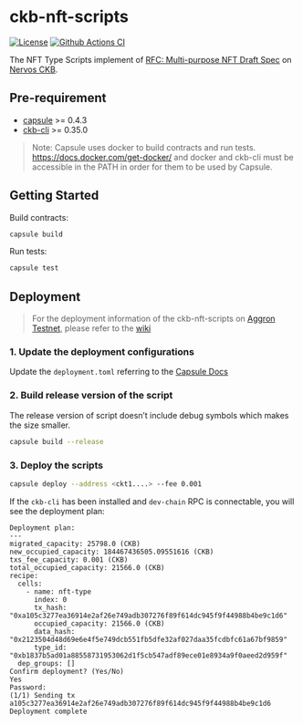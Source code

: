 # ckb-nft-scripts

[![License](https://img.shields.io/badge/license-MIT-green)](https://github.com/nervina-labs/ckb-nft-scripts/blob/develop/COPYING)
[![Github Actions CI](https://github.com/nervina-labs/ckb-nft-scripts/workflows/CI/badge.svg?branch=develop)](https://github.com/nervina-labs/ckb-nft-scripts/actions)

The NFT Type Scripts implement of [RFC: Multi-purpose NFT Draft Spec](https://talk.nervos.org/t/rfc-multi-purpose-nft-draft-spec/5434) on [Nervos CKB](https://www.nervos.org/).

## Pre-requirement

- [capsule](https://github.com/nervosnetwork/capsule) >= 0.4.3
- [ckb-cli](https://github.com/nervosnetwork/ckb-cli) >= 0.35.0

> Note: Capsule uses docker to build contracts and run tests. https://docs.docker.com/get-docker/
> and docker and ckb-cli must be accessible in the PATH in order for them to be used by Capsule.

## Getting Started

Build contracts:

```sh
capsule build
```

Run tests:

```sh
capsule test
```

## Deployment

> For the deployment information of the ckb-nft-scripts on [Aggron Testnet](https://explorer.nervos.org/aggron/), please refer to the [wiki](https://github.com/nervina-labs/ckb-nft-scripts/wiki/Aggron-Testnet-deployment)

### 1. Update the deployment configurations

Update the `deployment.toml` referring to the [Capsule Docs](https://docs.nervos.org/docs/labs/sudtbycapsule#deploy)

### 2. Build release version of the script

The release version of script doesn’t include debug symbols which makes the size smaller.

```sh
capsule build --release
```

### 3. Deploy the scripts

```sh
capsule deploy --address <ckt1....> --fee 0.001
```

If the `ckb-cli` has been installed and `dev-chain` RPC is connectable, you will see the deployment plan:

```
Deployment plan:
---
migrated_capacity: 25798.0 (CKB)
new_occupied_capacity: 184467436505.09551616 (CKB)
txs_fee_capacity: 0.001 (CKB)
total_occupied_capacity: 21566.0 (CKB)
recipe:
  cells:
    - name: nft-type
      index: 0
      tx_hash: "0xa105c3277ea36914e2af26e749adb307276f89f614dc945f9f44988b4be9c1d6"
      occupied_capacity: 21566.0 (CKB)
      data_hash: "0x2123504d48d69e6e4f5e749dcb551fb5dfe32af027daa35fcdbfc61a67bf9859"
      type_id: "0xb1837b5ad01a88558731953062d1f5cb547adf89ece01e8934a9f0aeed2d959f"
  dep_groups: []
Confirm deployment? (Yes/No)
Yes
Password:
(1/1) Sending tx a105c3277ea36914e2af26e749adb307276f89f614dc945f9f44988b4be9c1d6
Deployment complete
```
